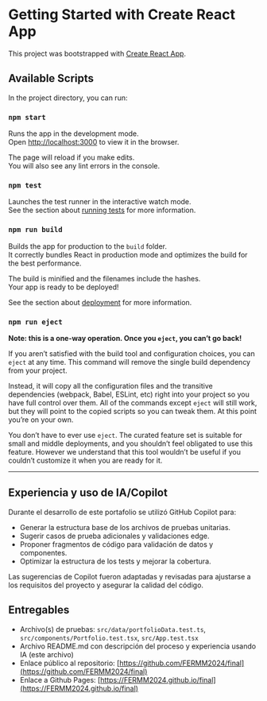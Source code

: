 # Getting Started with Create React App

This project was bootstrapped with [Create React App](https://github.com/facebook/create-react-app).

## Available Scripts

In the project directory, you can run:

### `npm start`

Runs the app in the development mode.\
Open [http://localhost:3000](http://localhost:3000) to view it in the browser.

The page will reload if you make edits.\
You will also see any lint errors in the console.

### `npm test`

Launches the test runner in the interactive watch mode.\
See the section about [running tests](https://facebook.github.io/create-react-app/docs/running-tests) for more information.

### `npm run build`

Builds the app for production to the `build` folder.\
It correctly bundles React in production mode and optimizes the build for the best performance.

The build is minified and the filenames include the hashes.\
Your app is ready to be deployed!

See the section about [deployment](https://facebook.github.io/create-react-app/docs/deployment) for more information.

### `npm run eject`

**Note: this is a one-way operation. Once you `eject`, you can’t go back!**

If you aren’t satisfied with the build tool and configuration choices, you can `eject` at any time. This command will remove the single build dependency from your project.

Instead, it will copy all the configuration files and the transitive dependencies (webpack, Babel, ESLint, etc) right into your project so you have full control over them. All of the commands except `eject` will still work, but they will point to the copied scripts so you can tweak them. At this point you’re on your own.

You don’t have to ever use `eject`. The curated feature set is suitable for small and middle deployments, and you shouldn’t feel obligated to use this feature. However we understand that this tool wouldn’t be useful if you couldn’t customize it when you are ready for it.


---

## Experiencia y uso de IA/Copilot

Durante el desarrollo de este portafolio se utilizó GitHub Copilot para:
- Generar la estructura base de los archivos de pruebas unitarias.
- Sugerir casos de prueba adicionales y validaciones edge.
- Proponer fragmentos de código para validación de datos y componentes.
- Optimizar la estructura de los tests y mejorar la cobertura.

Las sugerencias de Copilot fueron adaptadas y revisadas para ajustarse a los requisitos del proyecto y asegurar la calidad del código.

## Entregables

- Archivo(s) de pruebas: `src/data/portfolioData.test.ts`, `src/components/Portfolio.test.tsx`, `src/App.test.tsx`
- Archivo README.md con descripción del proceso y experiencia usando IA (este archivo)
- Enlace público al repositorio: [https://github.com/FERMM2024/final](https://github.com/FERMM2024/final)
- Enlace a Github Pages: [https://FERMM2024.github.io/final](https://FERMM2024.github.io/final)
